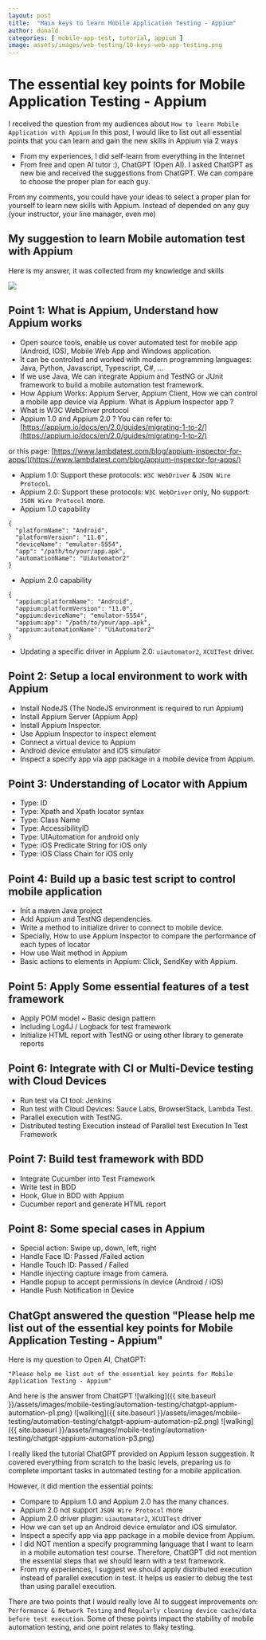 ```yaml
---
layout: post
title:  "Main keys to learn Mobile Application Testing - Appium"
author: donald
categories: [ mobile-app-test, tutorial, appium ]
image: assets/images/web-testing/10-keys-web-app-testing.png
---
```


# The essential key points for Mobile Application Testing - Appium

I received the question from my audiences about `How to learn Mobile Application with Appium`
In this post, I would like to list out all essential points that you can learn and gain the new skills in Appium via 2 ways
- From my experiences, I did self-learn from everything in the Internet
- From free and open AI tutor :), ChatGPT (Open AI). I asked ChatGPT as new bie and received the suggestions from ChatGPT. We can compare to choose the proper plan for each guy. 

From my comments, you could have your ideas to select a proper plan for yourself to learn new skills with Appium.
Instead of depended on any guy (your instructor, your line manager, even me)

## My suggestion to learn Mobile automation test with Appium
Here is my answer, it was collected from my knowledge and skills

![](https://lh7-us.googleusercontent.com/pSy9m0xuJCgmttavS62h7dA0Mg9GJFTjFBa2_lzjf0MVyRAS3Pc9rO8ivEjyS2L03_5zR5kXIyyVkyUAV84rQ4mYv0OBtG7mHS4llQVH6TSx-_DNS7OzNhwMSrdRDLCqP3Ow3TsPe0Ns9pFBJqIQSj8)

## Point 1: What is Appium, Understand how Appium works
- Open source tools, enable us  cover automated test for mobile app (Android, IOS), Mobile Web App and Windows application.
- It can be controlled and worked with modern programming languages: Java, Python, Javascript, Typescript, C#, ...
- If we use Java, We can integrate Appium and TestNG or JUnit framework to build a mobile automation test framework.
- How Appium Works: Appium Server, Appium Client, How we can control a mobile app device via Appium.
What is Appium Inspector app ?
- What is  W3C WebDriver protocol
- Appium 1.0 and Appium 2.0 ?
You can refer to: [https://appium.io/docs/en/2.0/guides/migrating-1-to-2/](https://appium.io/docs/en/2.0/guides/migrating-1-to-2/)

or this page: 
[https://www.lambdatest.com/blog/appium-inspector-for-apps/](https://www.lambdatest.com/blog/appium-inspector-for-apps/)

- Appium 1.0: Support these protocols: `W3C WebDriver` & `JSON Wire Protocol`.
- Appium 2.0: Support these protocols: `W3C WebDriver` only, No support: `JSON Wire Protocol` more.
- Appium 1.0 capability

```
{
  "platformName": "Android",
  "platformVersion": "11.0",
  "deviceName": "emulator-5554",
  "app": "/path/to/your/app.apk",
  "automationName": "UiAutomator2"
}
```

- Appium 2.0 capability

```
{
  "appium:platformName": "Android",
  "appium:platformVersion": "11.0",
  "appium:deviceName": "emulator-5554",
  "appium:app": "/path/to/your/app.apk",
  "appium:automationName": "UiAutomator2"
}
```

- Updating a specific driver in Appium 2.0: `uiautomator2`, `XCUITest` driver.

## Point 2: Setup a local environment to work with Appium
- Install NodeJS (The NodeJS environment is required to run Appium)
- Install Appium Server (Appium App)
- Install Appium Inspector.
- Use Appium Inspector to inspect element 
- Connect a virtual device to Appium
- Android device emulator and iOS simulator
- Inspect a specify app via app package in a mobile device from Appium.

## Point 3: Understanding of Locator with Appium
- Type: ID
- Type: Xpath and Xpath locator syntax
- Type: Class Name
- Type: AccessibilityID
- Type: UIAutomation for android only
- Type: iOS Predicate String for iOS only
- Type: iOS Class Chain for iOS only

## Point 4: Build up a basic test script to control mobile application
- Init a maven Java project
- Add Appium and TestNG dependencies.
- Write a method to initialize driver to connect to mobile device.
- Specially, How to use Appium Inspector to compare the performance of each types of locator
- How use Wait method in Appium
- Basic actions to elements in Appium: Click, SendKey with Appium.

## Point 5: Apply Some essential features of a test framework
- Apply POM model ~ Basic design pattern
- Including Log4J / Logback for test framework
- Initialize HTML report with TestNG or using other library to generate reports

## Point 6: Integrate with CI or Multi-Device testing with Cloud Devices
- Run test via CI tool: Jenkins
- Run test with Cloud Devices: Sauce Labs, BrowserStack, Lambda Test.
- Parallel execution with TestNG.
- Distributed testing Execution instead of Parallel test Execution In Test Framework

## Point 7: Build test framework with BDD
- Integrate Cucumber into Test Framework
- Write test in BDD
- Hook, Glue in BDD with Appium
- Cucumber report and generate HTML report

## Point 8: Some special cases in Appium
- Special action: Swipe up, down, left, right
- Handle Face ID: Passed /Failed action
- Handle Touch ID: Passed / Failed
- Handle injecting capture image from camera.
- Handle popup to accept permissions in device (Android / iOS)
- Handle Push Notification in Device

## ChatGpt answered the question "Please help me list out of the essential key points for Mobile Application Testing - Appium"
Here is my question to Open AI, ChatGPT: 
```angular2html
"Please help me list out of the essential key points for Mobile Application Testing - Appium"
```
And here is the answer from ChatGPT
![walking]({{ site.baseurl }}/assets/images/mobile-testing/automation-testing/chatgpt-appium-automation-p1.png)
![walking]({{ site.baseurl }}/assets/images/mobile-testing/automation-testing/chatgpt-appium-automation-p2.png)
![walking]({{ site.baseurl }}/assets/images/mobile-testing/automation-testing/chatgpt-appium-automation-p3.png)

I really liked the tutorial ChatGPT provided on Appium lesson suggestion. It covered everything from scratch to the basic levels, preparing us to complete important tasks in automated testing for a mobile application.

However, it did mention the essential points:
- Compare to Appium 1.0 and Appium 2.0 has the many chances. 
- Appium 2.0 not support `JSON Wire Protocol` more
- Appium 2.0 driver plugin: `uiautomator2`, `XCUITest` driver
- How we can set up an Android device emulator and iOS simulator.
- Inspect a specify app via app package in a mobile device from Appium.
- I did NOT mention a specify programming language that I want to  learn in a mobile automation test course. Therefore, ChatGPT did not mention the essential steps that we should learn with a test framework.
- From my experiences, I suggest we should apply distributed execution instead of parallel execution in test. It helps us easier to debug the test than using parallel execution.

There are two points that I would really love AI to suggest improvements on: `Performance & Network Testing` and `Regularly cleaning device cache/data before test execution`. Some of these points impact the stability of mobile automation testing, and one point relates to flaky testing.

[//]: # ([![10 keys for web application testing #shorts #mobile]&#40;https://img.youtube.com/vi/cYTZdLm1uxI/0.jpg&#41;]&#40;https://www.youtube.com/watch?v=cYTZdLm1uxI&#41;)
[//]: # ()
[//]: # ()
[//]: # ([![Testing4Everyone - 10 keys for web application testing - giải thích chi tiết]&#40;https://img.youtube.com/vi/sUCE_sctluE/0.jpg&#41;]&#40;https://www.youtube.com/watch?v=sUCE_sctluE&#41;)
[//]: # ()
